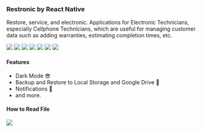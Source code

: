 ### Restronic by React Native

Restore, service, and electronic. Applications for Electronic Technicians, especially Cellphone Technicians, which are useful for managing customer data such as adding warranties, estimating completion times, etc.

<img src="./src/screenshot/splashscreen.png">
<img src="./src/screenshot/home-lightmode.png">
<img src="./src/screenshot/home-darkmode.png">
<img src="./src/screenshot/home-datashowcase1.png">
<img src="./src/screenshot/home-datashowcase2.png">
<img src="./src/screenshot/main-form.png">
<img src="./src/screenshot/data-details.png">

#### Features

- Dark Mode :sunglasses:
- Backup and Restore to Local Storage and Google Drive :file_folder:
- Notifications :bell:
- and more.

#### How to Read File

<img src="./restronicHowToReadFile.svg">
